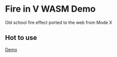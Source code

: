 # Fire in V WASM Demo
Old school fire effect ported to the web from Mode X

## Hot to use
[Demo](https://sewerynkaminskigithub.com/Fire-in-V-WASM-Demo)
